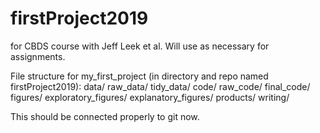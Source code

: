 # firstProject2019
for CBDS course with Jeff Leek et al.
Will use as necessary for assignments.

File structure for my_first_project (in directory and repo named firstProject2019):
data/
  raw_data/
  tidy_data/
code/
  raw_code/
  final_code/
figures/
  exploratory_figures/
  explanatory_figures/
products/
  writing/
  
This should be connected properly to git now.


